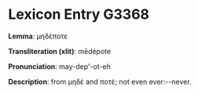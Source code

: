 # Lexicon Entry G3368

**Lemma**: μηδέποτε

**Transliteration (xlit)**: mēdépote

**Pronunciation**: may-dep'-ot-eh

**Description**:
from μηδέ and ποτέ; not even ever:--never.
